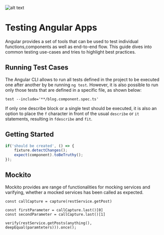 ![alt text](assets/posts/angular/003/angular.png)
# Testing Angular Apps
Angular provides a set of tools that can be used to test individual functions,components as well as end-to-end flow. This guide dives into common testing use-cases and tries to highlight best practices.

## Running Test Cases
The Angular CLI allows to run all tests defined in the project to be executed one after another by be running `ng test`. However, it is also possible to run only those tests that are defined in a specific file, as shown below:
```
test --include='**/blog.component.spec.ts'
```
If only one describe block or a single test should be executed, it is also an option to place the `f` character in front of the usual `describe` or `it` statements, resulting in `fdescribe` and `fit`.

## Getting Started

```js
if('should be created', () => {
	fixture.detectChanges();
	expect(component).toBeTruthy();
});
```

## Mockito
Mockito provides are range of functionalities for mocking services and varifying, whether a mocked services has been called as expected.

```JS
const callCapture = capture(restService.getPost)

const firstParameter = callCapture.last()[0]
const secondParameter = callCapture.last()[1]

verify(restService.getPosts(anything(), deepEqual(paramteters))).once();
```
